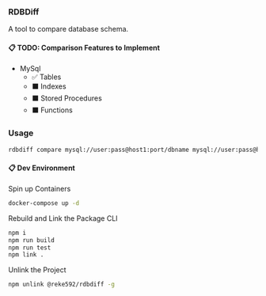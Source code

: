 ### RDBDiff

A tool to compare database schema.

#### 📋 **TODO: Comparison Features to Implement**

- MySql
  - ✅ Tables
  - ⬛ Indexes
  - ⬛ Stored Procedures
  - ⬛ Functions

### Usage

```sh
rdbdiff compare mysql://user:pass@host1:port/dbname mysql://user:pass@host2:port/dbname
```

#### 📋 **Dev Environment**

Spin up Containers

```sh
docker-compose up -d
```

Rebuild and Link the Package CLI

```sh
npm i
npm run build
npm run test
npm link .
```

Unlink the Project

```sh
npm unlink @reke592/rdbdiff -g
```
